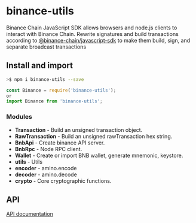# binance-utils

 Binance Chain JavaScript SDK allows browsers and node.js clients to interact with Binance Chain.
 Rewrite signatures and build transactions according to [@binance-chain/javascript-sdk](https://github.com/binance-chain/javascript-sdk) to make them build, sign, and separate broadcast transactions

## Install and import

```bash
>$ npm i binance-utils --save
```
```js
const Binance = require('binance-utils');
or
import Binance from 'binance-utils';
```

### Modules

* **Transaction** - Build an unsigned transaction object.
* **RawTransaction** - Build an unsigned rawTransaction hex string.
* **BnbApi** - Create binance API server.
* **BnbRpc** - Node RPC client.
* **Wallet** - Create or import BNB wallet, generate mnemonic, keystore.
* **utils** - Utils
* **encoder** - amino.encode
* **decoder** - amino.decode
* **crypto** - Core cryptographic functions.

## API
[API documentation](https://github.com/drunken005/binance-utils/blob/master/docs/api.md)